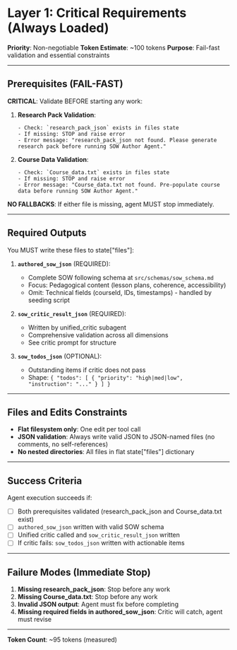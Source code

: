 # Layer 1: Critical Requirements (Always Loaded)

**Priority**: Non-negotiable
**Token Estimate**: ~100 tokens
**Purpose**: Fail-fast validation and essential constraints

---

## Prerequisites (FAIL-FAST)

**CRITICAL**: Validate BEFORE starting any work:

1. **Research Pack Validation**:
   ```
   - Check: `research_pack_json` exists in files state
   - If missing: STOP and raise error
   - Error message: "research_pack_json not found. Please generate research pack before running SOW Author Agent."
   ```

2. **Course Data Validation**:
   ```
   - Check: `Course_data.txt` exists in files state
   - If missing: STOP and raise error
   - Error message: "Course_data.txt not found. Pre-populate course data before running SOW Author Agent."
   ```

**NO FALLBACKS**: If either file is missing, agent MUST stop immediately.

---

## Required Outputs

You MUST write these files to state["files"]:

1. **`authored_sow_json`** (REQUIRED):
   - Complete SOW following schema at `src/schemas/sow_schema.md`
   - Focus: Pedagogical content (lesson plans, coherence, accessibility)
   - Omit: Technical fields (courseId, IDs, timestamps) - handled by seeding script

2. **`sow_critic_result_json`** (REQUIRED):
   - Written by unified_critic subagent
   - Comprehensive validation across all dimensions
   - See critic prompt for structure

3. **`sow_todos_json`** (OPTIONAL):
   - Outstanding items if critic does not pass
   - Shape: `{ "todos": [ { "priority": "high|med|low", "instruction": "..." } ] }`

---

## Files and Edits Constraints

- **Flat filesystem only**: One edit per tool call
- **JSON validation**: Always write valid JSON to JSON-named files (no comments, no self-references)
- **No nested directories**: All files in flat state["files"] dictionary

---

## Success Criteria

Agent execution succeeds if:
- [ ] Both prerequisites validated (research_pack_json and Course_data.txt exist)
- [ ] `authored_sow_json` written with valid SOW schema
- [ ] Unified critic called and `sow_critic_result_json` written
- [ ] If critic fails: `sow_todos_json` written with actionable items

---

## Failure Modes (Immediate Stop)

1. **Missing research_pack_json**: Stop before any work
2. **Missing Course_data.txt**: Stop before any work
3. **Invalid JSON output**: Agent must fix before completing
4. **Missing required fields in authored_sow_json**: Critic will catch, agent must revise

---

**Token Count**: ~95 tokens (measured)
